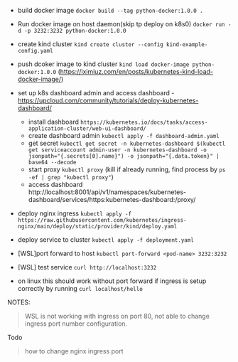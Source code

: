  
- build docker image `docker build --tag python-docker:1.0.0 .`
- Run docker image on host daemon(skip tp deploy on k8s0) `docker run -d -p 3232:3232 python-docker:1.0.0` 

- create kind cluster `kind create cluster --config kind-example-config.yaml`

- push dcoker image to kind cluster `kind load docker-image python-docker:1.0.0`  (https://iximiuz.com/en/posts/kubernetes-kind-load-docker-image/)


- set up k8s dashboard admin and access dashboard - https://upcloud.com/community/tutorials/deploy-kubernetes-dashboard/

    - install dashboard `https://kubernetes.io/docs/tasks/access-application-cluster/web-ui-dashboard/`
    - create dashboard admin `kubectl apply -f dashboard-admin.yaml`
    - get secret `kubectl get secret -n kubernetes-dashboard $(kubectl get serviceaccount admin-user -n kubernetes-dashboard -o jsonpath="{.secrets[0].name}") -o jsonpath="{.data.token}" | base64 --decode`
    - start proxy `kubectl proxy`  (kill if already running, find process by `ps -ef | grep "kubectl proxy"`)
    - access dashboard http://localhost:8001/api/v1/namespaces/kubernetes-dashboard/services/https:kubernetes-dashboard:/proxy/

- deploy nginx ingress `kubectl apply -f https://raw.githubusercontent.com/kubernetes/ingress-nginx/main/deploy/static/provider/kind/deploy.yaml`

- deploy service to cluster `kubectl apply -f deployment.yaml`

- [WSL]port forward to host `kubectl port-forward <pod-name> 3232:3232`

- [WSL] test service `curl http://localhost:3232`
- on linux this should work without port forward if ingress is setup correctly by running `curl localhost/hello`


NOTES:
> WSL is not working with ingress on port 80, not able to change ingress port number configuration.
> 

Todo
>how to change nginx ingress port
